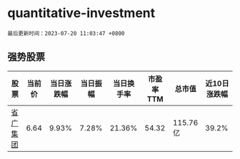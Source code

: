 # quantitative-investment

`最后更新时间：2023-07-20 11:03:47 +0800`

## 强势股票

|股票|当前价|当日涨跌幅|当日振幅|当日换手率|市盈率TTM|总市值|近10日涨跌幅|
|----|----|----|----|----|----|----|----|
|[省广集团](https://xueqiu.com/S/SZ002400)|6.64|9.93%|7.28%|21.36%|54.32|115.76亿|39.2%|

